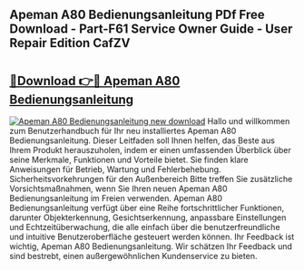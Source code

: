 ## Apeman A80 Bedienungsanleitung PDf Free Download - Part-F61 Service Owner Guide - User Repair Edition CafZV

# <h2><a href="http://df5986g.blite.top/?on=Apeman+A80+Bedienungsanleitung">🔗Download 👉🔴 Apeman A80 Bedienungsanleitung</a></h2>

[![Apeman A80 Bedienungsanleitung new download](https://i.imgur.com/lujVjoI.png)](http://df5986g.blite.top/?on=Apeman+A80+Bedienungsanleitung)
Hallo und willkommen zum Benutzerhandbuch für Ihr neu installiertes Apeman A80 Bedienungsanleitung. Dieser Leitfaden soll Ihnen helfen, das Beste aus Ihrem Produkt herauszuholen, indem er einen umfassenden Überblick über seine Merkmale, Funktionen und Vorteile bietet. Sie finden klare Anweisungen für Betrieb, Wartung und Fehlerbehebung. Sicherheitsvorkehrungen für den Außenbereich Bitte treffen Sie zusätzliche Vorsichtsmaßnahmen, wenn Sie Ihren neuen Apeman A80 Bedienungsanleitung im Freien verwenden. Apeman A80 Bedienungsanleitung verfügt über eine Reihe fortschrittlicher Funktionen, darunter Objekterkennung, Gesichtserkennung, anpassbare Einstellungen und Echtzeitüberwachung, die alle einfach über die benutzerfreundliche und intuitive Benutzeroberfläche gesteuert werden können. Ihr Feedback ist wichtig, Apeman A80 Bedienungsanleitung. Wir schätzen Ihr Feedback und sind bestrebt, einen außergewöhnlichen Kundenservice zu bieten.
